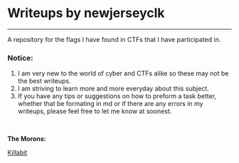# Writeups by newjerseyclk
---

A repository for the flags I have found in CTFs that I have participated in.

### **Notice:**
1. I am very new to the world of cyber and CTFs alike so these may not be the best writeups.
2. I am striving to learn more and more everyday about this subject.
3. If you have any tips or suggestions on how to preform a task better, whether that be formating in md or if there are any errors in my writeups, please feel free to let me know at soonest.
<br>

**The Morons:**

[Killabit](https://ctftime.org/team/374382)
